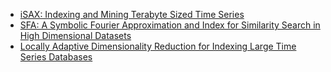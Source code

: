 * [iSAX: Indexing and Mining Terabyte Sized Time Series][10]
* [SFA: A Symbolic Fourier Approximation and Index for Similarity Search in High Dimensional Datasets][11]
* [Locally Adaptive Dimensionality Reduction for Indexing Large Time Series
Databases][1]

[1]: ./papers/apca.pdf  
[10]: ./papers/iSAX.pdf  
[11]: ./papers/sfa.pdf  

